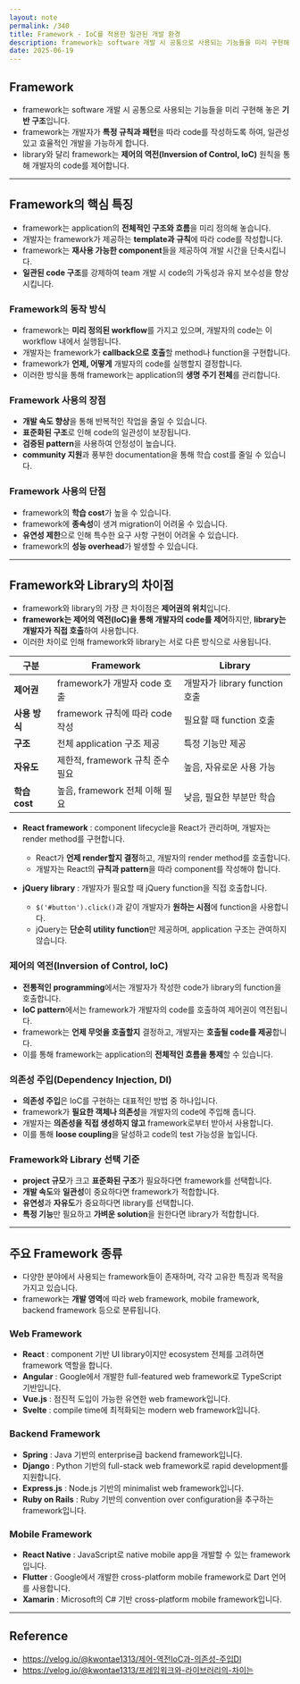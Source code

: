 ```yaml
---
layout: note
permalink: /340
title: Framework - IoC를 적용한 일관된 개발 환경
description: framework는 software 개발 시 공통으로 사용되는 기능들을 미리 구현해 놓은 기반 구조로, 개발자가 특정 규칙과 pattern을 따라 code를 작성하도록 합니다.
date: 2025-06-19
---
```



## Framework

- framework는 software 개발 시 공통으로 사용되는 기능들을 미리 구현해 놓은 **기반 구조**입니다.
- framework는 개발자가 **특정 규칙과 패턴**을 따라 code를 작성하도록 하여, 일관성 있고 효율적인 개발을 가능하게 합니다.
- library와 달리 framework는 **제어의 역전(Inversion of Control, IoC)** 원칙을 통해 개발자의 code를 제어합니다.


---


## Framework의 핵심 특징

- framework는 application의 **전체적인 구조와 흐름**을 미리 정의해 놓습니다.
- 개발자는 framework가 제공하는 **template과 규칙**에 따라 code를 작성합니다.
- framework는 **재사용 가능한 component**들을 제공하여 개발 시간을 단축시킵니다.
- **일관된 code 구조**를 강제하여 team 개발 시 code의 가독성과 유지 보수성을 향상시킵니다.


### Framework의 동작 방식

- framework는 **미리 정의된 workflow**를 가지고 있으며, 개발자의 code는 이 workflow 내에서 실행됩니다.
- 개발자는 framework가 **callback으로 호출**할 method나 function을 구현합니다.
- framework가 **언제, 어떻게** 개발자의 code를 실행할지 결정합니다.
- 이러한 방식을 통해 framework는 application의 **생명 주기 전체**를 관리합니다.


### Framework 사용의 장점

- **개발 속도 향상**을 통해 반복적인 작업을 줄일 수 있습니다.
- **표준화된 구조**로 인해 code의 일관성이 보장됩니다.
- **검증된 pattern**을 사용하여 안정성이 높습니다.
- **community 지원**과 풍부한 documentation을 통해 학습 cost를 줄일 수 있습니다.


### Framework 사용의 단점

- framework의 **학습 cost**가 높을 수 있습니다.
- framework에 **종속성**이 생겨 migration이 어려울 수 있습니다.
- **유연성 제한**으로 인해 특수한 요구 사항 구현이 어려울 수 있습니다.
- framework의 **성능 overhead**가 발생할 수 있습니다.


---


## Framework와 Library의 차이점

- framework와 library의 가장 큰 차이점은 **제어권의 위치**입니다.
- **framework는 제어의 역전(IoC)을 통해 개발자의 code를 제어**하지만, **library는 개발자가 직접 호출**하여 사용합니다.
- 이러한 차이로 인해 framework와 library는 서로 다른 방식으로 사용됩니다.

| 구분 | Framework | Library |
| --- | --- | --- |
| **제어권** | framework가 개발자 code 호출 | 개발자가 library function 호출 |
| **사용 방식** | framework 규칙에 따라 code 작성 | 필요할 때 function 호출 |
| **구조** | 전체 application 구조 제공 | 특정 기능만 제공 |
| **자유도** | 제한적, framework 규칙 준수 필요 | 높음, 자유로운 사용 가능 |
| **학습 cost** | 높음, framework 전체 이해 필요 | 낮음, 필요한 부분만 학습 |

- **React framework** : component lifecycle을 React가 관리하며, 개발자는 render method를 구현합니다.
    - React가 **언제 render할지 결정**하고, 개발자의 render method를 호출합니다.
    - 개발자는 React의 **규칙과 pattern**을 따라 component를 작성해야 합니다.

- **jQuery library** : 개발자가 필요할 때 jQuery function을 직접 호출합니다.
    - `$('#button').click()`과 같이 개발자가 **원하는 시점**에 function을 사용합니다.
    - jQuery는 **단순히 utility function**만 제공하며, application 구조는 관여하지 않습니다.


### 제어의 역전(Inversion of Control, IoC)

- **전통적인 programming**에서는 개발자가 작성한 code가 library의 function을 호출합니다.
- **IoC pattern**에서는 framework가 개발자의 code를 호출하여 제어권이 역전됩니다.
- framework는 **언제 무엇을 호출할지** 결정하고, 개발자는 **호출될 code를 제공**합니다.
- 이를 통해 framework는 application의 **전체적인 흐름을 통제**할 수 있습니다.


### 의존성 주입(Dependency Injection, DI)

- **의존성 주입**은 IoC를 구현하는 대표적인 방법 중 하나입니다.
- framework가 **필요한 객체나 의존성**을 개발자의 code에 주입해 줍니다.
- 개발자는 **의존성을 직접 생성하지 않고** framework로부터 받아서 사용합니다.
- 이를 통해 **loose coupling**을 달성하고 code의 test 가능성을 높입니다.


### Framework와 Library 선택 기준

- **project 규모**가 크고 **표준화된 구조**가 필요하다면 framework를 선택합니다.
- **개발 속도**와 **일관성**이 중요하다면 framework가 적합합니다.
- **유연성**과 **자유도**가 중요하다면 library를 선택합니다.
- **특정 기능**만 필요하고 **가벼운 solution**을 원한다면 library가 적합합니다.


---


## 주요 Framework 종류

- 다양한 분야에서 사용되는 framework들이 존재하며, 각각 고유한 특징과 목적을 가지고 있습니다.
- framework는 **개발 영역**에 따라 web framework, mobile framework, backend framework 등으로 분류됩니다.


### Web Framework

- **React** : component 기반 UI library이지만 ecosystem 전체를 고려하면 framework 역할을 합니다.
- **Angular** : Google에서 개발한 full-featured web framework로 TypeScript 기반입니다.
- **Vue.js** : 점진적 도입이 가능한 유연한 web framework입니다.
- **Svelte** : compile time에 최적화되는 modern web framework입니다.


### Backend Framework

- **Spring** : Java 기반의 enterprise급 backend framework입니다.
- **Django** : Python 기반의 full-stack web framework로 rapid development를 지원합니다.
- **Express.js** : Node.js 기반의 minimalist web framework입니다.
- **Ruby on Rails** : Ruby 기반의 convention over configuration을 추구하는 framework입니다.


### Mobile Framework

- **React Native** : JavaScript로 native mobile app을 개발할 수 있는 framework입니다.
- **Flutter** : Google에서 개발한 cross-platform mobile framework로 Dart 언어를 사용합니다.
- **Xamarin** : Microsoft의 C# 기반 cross-platform mobile framework입니다.


---


## Reference

- <https://velog.io/@kwontae1313/제어-역전IoC과-의존성-주입DI>
- <https://velog.io/@kwontae1313/프레임워크와-라이브러리의-차이는>
